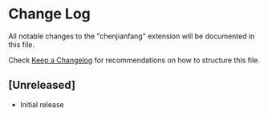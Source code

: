 # Change Log

All notable changes to the "chenjianfang" extension will be documented in this file.

Check [Keep a Changelog](http://keepachangelog.com/) for recommendations on how to structure this file.

## [Unreleased]

- Initial release